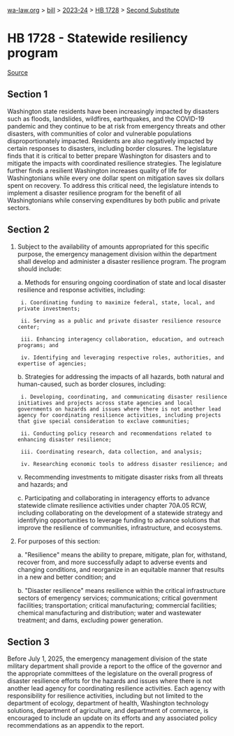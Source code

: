 [wa-law.org](/) > [bill](/bill/) > [2023-24](/bill/2023-24/) > [HB 1728](/bill/2023-24/hb/1728/) > [Second Substitute](/bill/2023-24/hb/1728/S2/)

# HB 1728 - Statewide resiliency program

[Source](http://lawfilesext.leg.wa.gov/biennium/2023-24/Pdf/Bills/House%20Bills/1728-S2.pdf)

## Section 1
Washington state residents have been increasingly impacted by disasters such as floods, landslides, wildfires, earthquakes, and the COVID-19 pandemic and they continue to be at risk from emergency threats and other disasters, with communities of color and vulnerable populations disproportionately impacted. Residents are also negatively impacted by certain responses to disasters, including border closures. The legislature finds that it is critical to better prepare Washington for disasters and to mitigate the impacts with coordinated resilience strategies. The legislature further finds a resilient Washington increases quality of life for Washingtonians while every one dollar spent on mitigation saves six dollars spent on recovery. To address this critical need, the legislature intends to implement a disaster resilience program for the benefit of all Washingtonians while conserving expenditures by both public and private sectors.

## Section 2
1. Subject to the availability of amounts appropriated for this specific purpose, the emergency management division within the department shall develop and administer a disaster resilience program. The program should include:

    a. Methods for ensuring ongoing coordination of state and local disaster resilience and response activities, including:

        i. Coordinating funding to maximize federal, state, local, and private investments;

        ii. Serving as a public and private disaster resilience resource center;

        iii. Enhancing interagency collaboration, education, and outreach programs; and

        iv. Identifying and leveraging respective roles, authorities, and expertise of agencies;

    b. Strategies for addressing the impacts of all hazards, both natural and human-caused, such as border closures, including:

        i. Developing, coordinating, and communicating disaster resilience initiatives and projects across state agencies and local governments on hazards and issues where there is not another lead agency for coordinating resilience activities, including projects that give special consideration to exclave communities;

        ii. Conducting policy research and recommendations related to enhancing disaster resilience;

        iii. Coordinating research, data collection, and analysis;

        iv. Researching economic tools to address disaster resilience; and

    v. Recommending investments to mitigate disaster risks from all threats and hazards; and

    c. Participating and collaborating in interagency efforts to advance statewide climate resilience activities under chapter 70A.05 RCW, including collaborating on the development of a statewide strategy and identifying opportunities to leverage funding to advance solutions that improve the resilience of communities, infrastructure, and ecosystems.

2. For purposes of this section:

    a. "Resilience" means the ability to prepare, mitigate, plan for, withstand, recover from, and more successfully adapt to adverse events and changing conditions, and reorganize in an equitable manner that results in a new and better condition; and

    b. "Disaster resilience" means resilience within the critical infrastructure sectors of emergency services; communications; critical government facilities; transportation; critical manufacturing; commercial facilities; chemical manufacturing and distribution; water and wastewater treatment; and dams, excluding power generation.

## Section 3
Before July 1, 2025, the emergency management division of the state military department shall provide a report to the office of the governor and the appropriate committees of the legislature on the overall progress of disaster resilience efforts for the hazards and issues where there is not another lead agency for coordinating resilience activities. Each agency with responsibility for resilience activities, including but not limited to the department of ecology, department of health, Washington technology solutions, department of agriculture, and department of commerce, is encouraged to include an update on its efforts and any associated policy recommendations as an appendix to the report.
